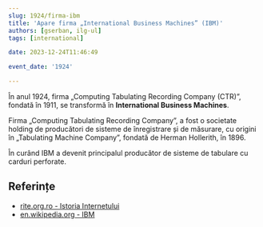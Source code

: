 ```yaml
---
slug: 1924/firma-ibm
title: 'Apare firma „International Business Machines” (IBM)'
authors: [gserban, ilg-ul]
tags: [international]

date: 2023-12-24T11:46:49

event_date: '1924'

---
```


În anul 1924, firma „Computing Tabulating Recording Company (CTR)”,
fondată în 1911, se transformă în **International Business Machines**.

<!-- truncate -->

Firma „Computing Tabulating Recording Company”, a fost o societate
holding de producători de sisteme de înregistrare și de măsurare,
cu origini în „Tabulating Machine Company”, fondată de
Herman Hollerith, în 1896.

În curând IBM a devenit principalul producător de sisteme de tabulare
cu carduri perforate.

## Referințe

- [rite.org.ro - Istoria Internetului](https://rite.org.ro/istoria-internetului/)
- [en.wikipedia.org - IBM](https://en.wikipedia.org/wiki/IBM)
